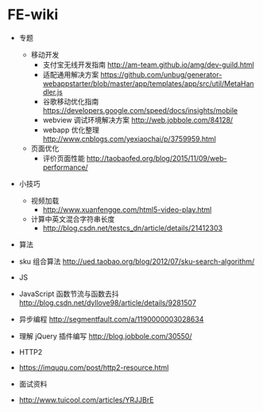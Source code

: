 # FE-wiki

* 专题
  * 移动开发
    * 支付宝无线开发指南 http://am-team.github.io/amg/dev-guild.html 
    * 适配通用解决方案 https://github.com/unbug/generator-webappstarter/blob/master/app/templates/app/src/util/MetaHandler.js
    * 谷歌移动优化指南 https://developers.google.com/speed/docs/insights/mobile
    * webview 调试环境解决方案 http://web.jobbole.com/84128/
    * webapp 优化整理 http://www.cnblogs.com/yexiaochai/p/3759959.html
  * 页面优化
    * 评价页面性能 http://taobaofed.org/blog/2015/11/09/web-performance/ 

* 小技巧
  * 视频加载
    * http://www.xuanfengge.com/html5-video-play.html
  * 计算中英文混合字符串长度
    * http://blog.csdn.net/testcs_dn/article/details/21412303

* 算法
 * sku 组合算法 http://ued.taobao.org/blog/2012/07/sku-search-algorithm/
 
* JS
 * JavaScript 函数节流与函数去抖 http://blog.csdn.net/dyllove98/article/details/9281507
 * 异步编程 http://segmentfault.com/a/1190000003028634
 * 理解 jQuery 插件编写 http://blog.jobbole.com/30550/
 
* HTTP2 
 * https://imququ.com/post/http2-resource.html 
 
* 面试资料
 * http://www.tuicool.com/articles/YRJJBrE
 
